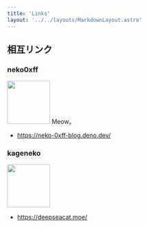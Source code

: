 ```yaml
---
title: 'Links'
layout: '../../layouts/MarkdownLayout.astro'
---
```


## 相互リンク

### neko0xff

<img src="https://avatars.githubusercontent.com/u/54382007" width="100px">
Meow。

- https://neko-0xff-blog.deno.dev/

### kageneko

<img src="https://avatars.githubusercontent.com/u/146046319?v=4" width="100px">

- https://deepseacat.moe/
